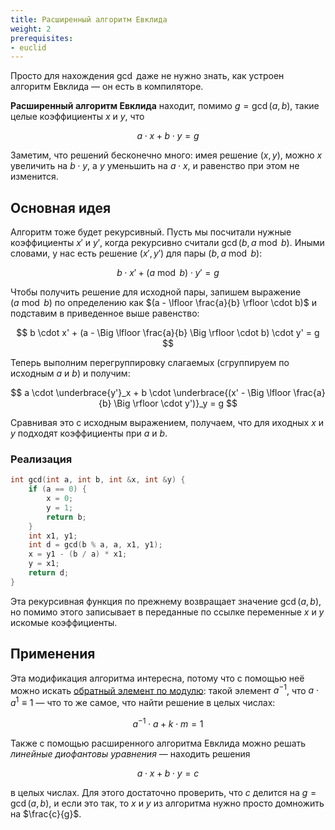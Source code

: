 ```yaml
---
title: Расширенный алгоритм Евклида
weight: 2
prerequisites:
- euclid
---
```


Просто для нахождения $\gcd$ даже не нужно знать, как устроен алгоритм Евклида — он есть в компиляторе.

**Расширенный алгоритм Евклида** находит, помимо $g = \gcd(a, b)$, такие целые коэффициенты $x$ и $y$, что

$$
a \cdot x + b \cdot y = g
$$

Заметим, что решений бесконечно много: имея решение $(x, y)$, можно $x$ увеличить на $b \cdot y$, а $y$ уменьшить на $a \cdot x$, и равенство при этом не изменится.

## Основная идея

Алгоритм тоже будет рекурсивный. Пусть мы посчитали нужные коэффициенты $x'$ и $y'$, когда рекурсивно считали $\gcd(b, a \bmod b)$. Иными словами, у нас есть решение $(x', y')$ для пары $(b, a \bmod b)$:

$$
b \cdot x' + (a \bmod b) \cdot y' = g
$$

Чтобы получить решение для исходной пары, запишем выражение $(a \bmod b)$ по определению как $(a - \lfloor \frac{a}{b} \rfloor \cdot b)$ и подставим в приведенное выше равенство:

$$
b \cdot x' + (a - \Big \lfloor \frac{a}{b} \Big \rfloor \cdot b) \cdot y' = g
$$

Теперь выполним перегруппировку слагаемых (сгруппируем по исходным $a$ и $b$) и получим:

$$
a \cdot \underbrace{y'}_x + b \cdot \underbrace{(x' - \Big \lfloor \frac{a}{b} \Big \rfloor \cdot y')}_y = g
$$

Сравнивая это с исходным выражением, получаем, что для иходных $x$ и $y$ подходят коэффициенты при $a$ и $b$.

### Реализация

```c++
int gcd(int a, int b, int &x, int &y) {
    if (a == 0) {
        x = 0;
        y = 1;
        return b;
    }
    int x1, y1;
    int d = gcd(b % a, a, x1, y1);
    x = y1 - (b / a) * x1;
    y = x1;
    return d;
}
```

Эта рекурсивная функция по прежнему возвращает значение $\gcd(a, b)$, но помимо этого записывает в переданные по ссылке переменные $x$ и $y$ искомые коэффициенты.

## Применения

Эта модификация алгоритма интересна, потому что с помощью неё можно искать [обратный элемент по модулю](../reciprocal): такой элемент $a^{-1}$, что $a \cdot a^{1} \equiv 1$ — что то же самое, что найти решение в целых числах:

$$
a^{-1} \cdot a + k \cdot m = 1
$$

Также с помощью расширенного алгоритма Евклида можно решать *линейные диофантовы уравнения* — находить решения

$$
a \cdot x + b \cdot y = c
$$

в целых числах. Для этого достаточно проверить, что $c$ делится на $g = \gcd(a, b)$, и если это так, то $x$ и $y$ из алгоритма нужно просто домножить на $\frac{c}{g}$.
